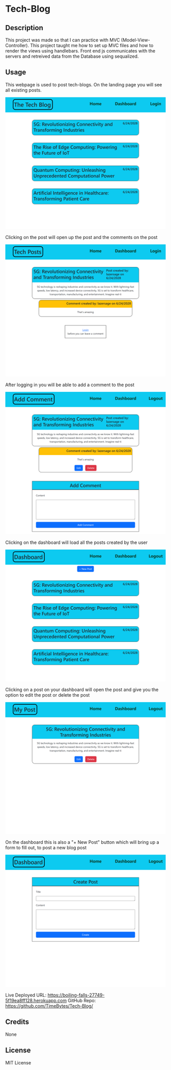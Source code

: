 # Tech-Blog

## Description

This project was made so that I can practice with MVC (Model-View-Controller). This project taught me how to set up MVC files and how to render the views using handlebars.
Front end js communicates with the servers and retreived data from the Database using sequalized.

## Usage

This webpage is used to post tech-blogs. On the landing page you will see all existing posts.

![screenshot of home screen](./public/images/screenshot-homepage.png)

Clicking on the post will open up the post and the comments on the post

![screenshot of home screen](./public/images/screenshot-posts.png)

After logging in you will be able to add a comment to the post

![screenshot of home screen](./public/images/screenshot-add-comment.png)

Clicking on the dashboard will load all the posts created by the user

![screenshot of home screen](./public/images/screenshot-dashboard.png)

Clicking on a post on your dashboard will open the post and give you the option to edit the post or delete the post

![screenshot of home screen](./public/images/screenshot-posts-edit-delete.png)

On the dashboard this is also a "+ New Post" button which will bring up a form to fill out, to post a new blog post

![screenshot of home screen](./public/images/screenshot-create-post.png)

Live Deployed URL: https://boiling-falls-27749-5f19ea8ff128.herokuapp.com
GitHub Repo: https://github.com/TimeBytes/Tech-Blog/

## Credits

None

## License

MIT License
